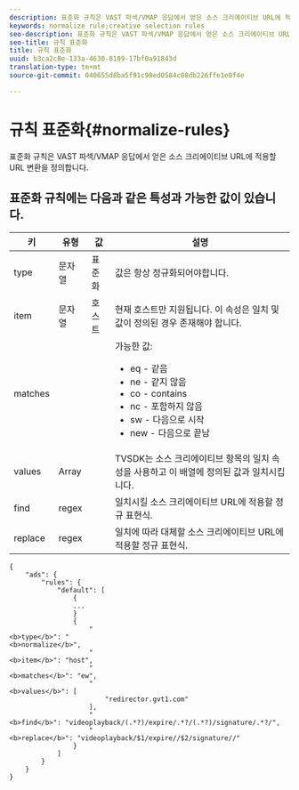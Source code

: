 ```yaml
---
description: 표준화 규칙은 VAST 파섹/VMAP 응답에서 얻은 소스 크리에이티브 URL에 적용할 URL 변환을 정의합니다.
keywords: normalize rule;creative selection rules
seo-description: 표준화 규칙은 VAST 파섹/VMAP 응답에서 얻은 소스 크리에이티브 URL에 적용할 URL 변환을 정의합니다.
seo-title: 규칙 표준화
title: 규칙 표준화
uuid: b3ca2c8e-133a-4630-8109-17bf0a91843d
translation-type: tm+mt
source-git-commit: 040655d8ba5f91c98ed0584c08db226ffe1e0f4e

---
```



# 규칙 표준화{#normalize-rules}

표준화 규칙은 VAST 파섹/VMAP 응답에서 얻은 소스 크리에이티브 URL에 적용할 URL 변환을 정의합니다.

## 표준화 규칙에는 다음과 같은 특성과 가능한 값이 있습니다.

<table id="table_ljp_tgx_hz">  
 <thead> 
  <tr> 
   <th class="entry"> 키</th> 
   <th class="entry"> 유형</th> 
   <th class="entry"> 값</th> 
   <th class="entry"> 설명</th> 
  </tr> 
 </thead>
 <tbody> 
  <tr> 
   <td><span class="codeph"> type</span></td> 
   <td><span class="codeph"> 문자열</span></td> 
   <td><span class="codeph"> 표준화</span></td> 
   <td>값은 항상 <span class="codeph"> 정규화되어야</span>합니다.</td> 
  </tr> 
  <tr> 
   <td><span class="codeph"> item</span></td> 
   <td><span class="codeph"> 문자열</span></td> 
   <td><span class="codeph"> 호스트</span></td> 
   <td>현재 <span class="codeph"> 호스트만</span> 지원됩니다. 이 속성은 <span class="codeph"> 일치</span> 및 <span class="codeph"> 값이</span> 정의된 경우 존재해야 합니다.</td> 
  </tr> 
  <tr> 
   <td><span class="codeph"> matches</span></td> 
   <td></td> 
   <td></td> 
   <td>가능한 값:
    <ul id="ul_tnf_2hx_hz"> 
     <li><span class="codeph"> eq</span> - 같음</li> 
     <li><span class="codeph"> ne</span> - 같지 않음</li> 
     <li><span class="codeph"> co</span> - contains</li> 
     <li><span class="codeph"> nc</span> - 포함하지 않음</li> 
     <li><span class="codeph"> sw</span> - 다음으로 시작</li> 
     <li><span class="codeph"> new</span> - 다음으로 끝남</li> 
    </ul></td> 
  </tr> 
  <tr> 
   <td><span class="codeph"> values</span></td> 
   <td><span class="codeph"> Array</span></td> 
   <td></td> 
   <td>TVSDK는 소스 크리에이티브 항목의 <span class="codeph"> 일치</span> <span class="codeph"></span> 속성을 사용하고 이 배열에 정의된 값과 일치시킵니다.</td> 
  </tr> 
  <tr> 
   <td><span class="codeph"> find</span></td> 
   <td><span class="codeph"> regex</span></td> 
   <td></td> 
   <td> 일치시킬 소스 크리에이티브 URL에 적용할 정규 표현식.</td> 
  </tr> 
  <tr> 
   <td><span class="codeph"> replace</span></td> 
   <td><span class="codeph"> regex</span></td> 
   <td></td> 
   <td> 일치에 따라 대체할 소스 크리에이티브 URL에 적용할 정규 표현식.</td> 
  </tr> 
 </tbody> 
</table>

```
{
    "ads": {
        "rules": {
            "default": [
                {
                ...
                }
                {
                    "
<b>type</b>": "
<b>normalize</b>",
                    "
<b>item</b>": "host",
                    "
<b>matches</b>": "ew",
                    "
<b>values</b>": [
                        "redirector.gvt1.com"
                    ],
                    "
<b>find</b>": "videoplayback/(.*?)/expire/.*?/(.*?)/signature/.*?/",
                    "
<b>replace</b>": "videoplayback/$1/expire//$2/signature//"
                }                
            ]
        }
    }
}
```

